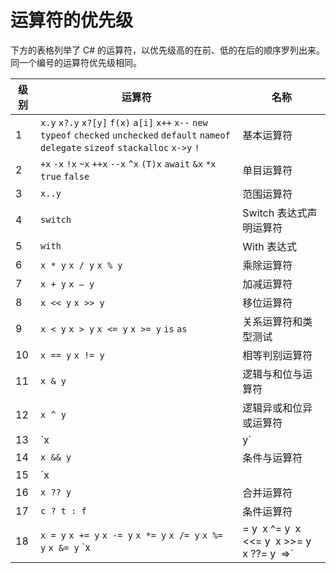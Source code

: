 # 运算符的优先级

下方的表格列举了 C# 的运算符，以优先级高的在前、低的在后的顺序罗列出来。同一个编号的运算符优先级相同。

| 级别 | 运算符                                                       | 名称                           |
| ---- | ------------------------------------------------------------ | ------------------------------ |
| 1    | `x.y` `x?.y` `x?[y]` `f(x)` `a[i]` `x++` `x--` `new` `typeof` `checked` `unchecked` `default` `nameof` `delegate` `sizeof` `stackalloc` `x->y` `!` | 基本运算符                     |
| 2    | `+x` `-x` `!x` `~x` `++x` `--x` `^x` `(T)x` `await` `&x` `*x` `true` `false` | 单目运算符                     |
| 3    | `x..y`                                                       | 范围运算符                     |
| 4    | `switch`                                                     | Switch 表达式声明运算符        |
| 5    | `with`                                                       | With 表达式                    |
| 6    | `x * y` `x / y` `x % y`                                      | 乘除运算符                     |
| 7    | `x + y` `x – y`                                              | 加减运算符                     |
| 8    | `x << y` `x >> y`                                            | 移位运算符                     |
| 9    | `x < y` `x > y` `x <= y` `x >= y` `is` `as`                  | 关系运算符和类型测试           |
| 10   | `x == y` `x != y`                                            | 相等判别运算符                 |
| 11   | `x & y`                                                      | 逻辑与和位与运算符             |
| 12   | `x ^ y`                                                      | 逻辑异或和位异或运算符         |
| 13   | `x | y`                                                      | 逻辑或和位或运算符             |
| 14   | `x && y`                                                     | 条件与运算符                   |
| 15   | `x || y`                                                     | 条件或运算符                   |
| 16   | `x ?? y`                                                     | 合并运算符                     |
| 17   | `c ? t : f`                                                  | 条件运算符                     |
| 18   | `x = y` `x += y` `x -= y` `x *= y` `x /= y` `x %= y` `x &= y` `x |= y` `x ^= y` `x <<= y` `x >>= y` `x ??= y` `=>` | 赋值和 Lambda 表达式声明运算符 |